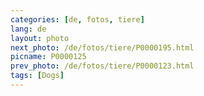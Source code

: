 ```yaml
---
categories: [de, fotos, tiere]
lang: de
layout: photo
next_photo: /de/fotos/tiere/P0000195.html
picname: P0000125
prev_photo: /de/fotos/tiere/P0000123.html
tags: [Dogs]
---
```

